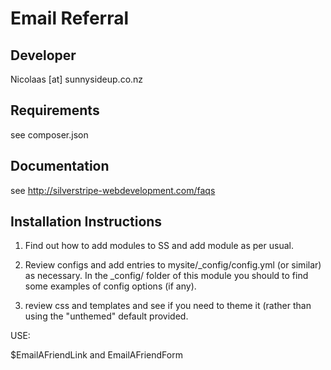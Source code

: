 Email Referral
================================================================================


Developer
-----------------------------------------------
Nicolaas [at] sunnysideup.co.nz

Requirements
-----------------------------------------------
see composer.json

Documentation
-----------------------------------------------
see http://silverstripe-webdevelopment.com/faqs


Installation Instructions
-----------------------------------------------
1. Find out how to add modules to SS and add module as per usual.

2. Review configs and add entries to mysite/_config/config.yml
(or similar) as necessary.
In the _config/ folder of this module
you should to find some examples of config options (if any).

3. review css and templates and see if you need to theme it
(rather than using the "unthemed" default provided.


USE:

$EmailAFriendLink
 and
EmailAFriendForm
